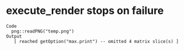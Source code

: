 # execute_render stops on failure

    Code
      png::readPNG("temp.png")
    Output
       [ reached getOption("max.print") -- omitted 4 matrix slice(s) ]

